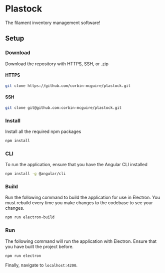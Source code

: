 # Plastock 
The filament inventory management software!

## Setup
### Download
Download the repository with HTTPS, SSH, or .zip
#### HTTPS
```bash
git clone https://github.com/corbin-mcguire/plastock.git
```
#### SSH
```bash
git clone git@github.com:corbin-mcguire/plastock.git
```
### Install
Install all the required npm packages
```bash
npm install
```

### CLI
To run the application, ensure that you have the Angular CLI installed
```bash
npm install -g @angular/cli
```

### Build
Run the following command to build the application for use in Electron. You must rebuild every time you make changes to the codebase to see your changes.
```bash
npm run electron-build
```

### Run
The following command will run the application with Electron. Ensure that you have built the project before.
```bash
npm run electron
```

Finally, navigate to `localhost:4200`.
